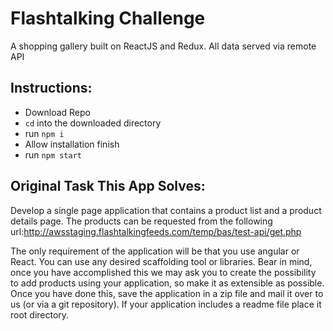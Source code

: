 # Flashtalking Challenge
A shopping gallery built on ReactJS and Redux. All data served via remote API

## Instructions:

<ul>
<li>Download Repo</li>
<li><code>cd</code> into the downloaded directory</li>
<li>run <code>npm i</code></li>
<li>Allow installation finish</li>
<li>run <code>npm start</code></li>
</ul>

## Original Task This App Solves:

Develop a single page application that contains a product list and a product details page. The products can be requested from the following url:http://awsstaging.flashtalkingfeeds.com/temp/bas/test-api/get.php

The only requirement of the application will be that you use angular or React. You can use any desired scaffolding tool or libraries.
Bear in mind, once you have accomplished this we may ask you to create the possibility to add products using your application, so make it as extensible as possible.
Once you have done this, save the application in a zip file and mail it over to us (or via a git repository). If your application includes a readme file place it root directory.

